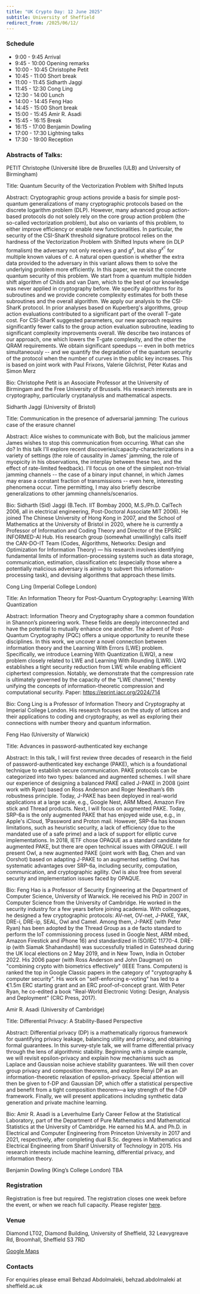 ```yaml
---
title: "UK Crypto Day: 12 June 2025"
subtitle: University of Sheffield
redirect_from: /2025/06/12/
---
```


### Schedule

- 9:00 - 9:45 Arrival
- 9:45 - 10:00 Opening remarks
- 10:00 - 10:45 Christophe Petit
- 10:45 - 11:00 Short break
- 11:00 - 11:45 Sidharth Jaggi
- 11:45 - 12:30 Cong Ling
- 12:30 - 14:00 Lunch
- 14:00 - 14:45 Feng Hao
- 14:45 - 15:00 Short break
- 15:00 - 15:45 Amir R. Asadi
- 15:45 - 16:15 Break
- 16:15 - 17:00 Benjamin Dowling
- 17:00 - 17:30 Lightning talks
- 17:30 - 19:00 Reception

### Abstracts of Talks:

PETIT Christophe (Université libre de Bruxelles (ULB) and University of Birmingham)

Title:
 Quantum Security of the Vectorization Problem with Shifted Inputs
 
Abstract:
Cryptographic group actions provide a basis for simple post-quantum generalizations of many cryptographic protocols based on the discrete logarithm problem (DLP). However, many advanced group action-based protocols do not solely rely on the core group action problem (the so-called vectorization problem), but also on variants of this problem, to either improve efficiency or enable new functionalities. In particular, the security of the CSI-SharK threshold signature protocol relies on the hardness of the Vectorization Problem with Shifted Inputs where (in DLP formalism) the adversary not only receives $g$ and $g^x$, but also $g^{x^c}$ for multiple known values of $c$. A natural open question is whether the extra data provided to the adversary in this variant allows them to solve the underlying problem more efficiently.
In this paper, we revisit the concrete quantum security of this problem. We start from a quantum multiple hidden shift algorithm of  Childs and van Dam, which to the best of our knowledge was never applied in cryptography before. We specify algorithms for its subroutines and we provide concrete complexity estimates for both these subroutines and the overall algorithm.
We apply our analysis to the CSI-SharK protocol. In prior analyses based on Kuperberg's algorithms, group action evaluations contributed to a significant part of the overall T-gate cost. For CSI-SharK suggested parameters, our new approach requires significantly fewer calls to the group action evaluation subroutine, leading to  significant complexity improvements overall. We describe two instances of our approach, one which lowers the T-gate complexity, and the other the QRAM requirements. We obtain significant speedups -- even in both metrics simultaneously -- and we quantify the degradation of the quantum security of the protocol when the number of curves in the public key increases.  This is based on joint work with Paul Frixons, Valerie Gilchrist, Péter Kutas and Simon Merz

Bio:
Christophe Petit is an Associate Professor at the University of Birmingam and the Free University of Brussels. His research interests are in cryptography, particularly cryptanalysis and mathematical aspects.


Sidharth Jaggi (University of Bristol)

Title:
 Communication in the presence of adversarial jamming: The curious case of the erasure channel
 
Abstract: 
Alice wishes to communicate with Bob, but the malicious jammer James wishes to stop this communication from occurring. What can she do? In this talk I'll explore recent discoveries/capacity-characterizations in a variety of settings (the role of causality in James' jamming, the role of myopicity in his observations, the interplay between these two, and the effect of rate-limited feedback). I'll focus on one of the simplest non-trivial jamming channels -- the case of a binary input channel, in which James may erase a constant fraction of transmissions -- even here, interesting phenomena occur. Time permitting, I may also briefly describe generalizations to other jamming channels/scenarios.

Bio: 
Sidharth (Sid) Jaggi (B.Tech. IIT Bombay 2000, M.S./Ph.D. CalTech 2006, all in electrical engineering, Post-Doctoral Associate MIT 2006). He joined The Chinese University of Hong Kong in 2007, and the School of Mathematics at the University of Bristol in 2020, where he is currently a Professor of Information and Coding Theory and Director of the EPSRC INFORMED-AI Hub. His research group (somewhat unwillingly) calls itself the CAN-DO-IT Team (Codes, Algorithms, Networks: Design and Optimization for Information Theory) — his research involves identifying fundamental limits of information-processing systems such as data storage, communication, estimation, classification etc (especially those where a potentially malicious adversary is aiming to subvert this information-processing task), and devising algorithms that approach these limits.


Cong Ling (Imperial College London)

Title:
 An Information Theory for Post-Quantum Cryptography: Learning With Quantization
 
Abstract: 
Information Theory and Cryptography share a common foundation in Shannon’s pioneering work. These fields are deeply interconnected and have the potential to mutually enhance one another. The advent of Post-Quantum Cryptography (PQC) offers a unique opportunity to reunite these disciplines. In this work, we uncover a novel connection between information theory and the Learning With Errors (LWE) problem. Specifically, we introduce Learning With Quantization (LWQ), a new problem closely related to LWE and Learning With Rounding (LWR). LWQ establishes a tight security reduction from LWE while enabling efficient ciphertext compression. Notably, we demonstrate that the compression rate is ultimately governed by the capacity of the “LWE channel,” thereby unifying the concepts of information-theoretic compression and computational security. Paper: https://eprint.iacr.org/2024/714
 
Bio:
Cong Ling is a Professor of Information Theory and Cryptography at Imperial College London. His research focuses on the study of lattices and their applications to coding and cryptography, as well as exploring their connections with number theory and quantum information.


Feng Hao (University of Warwick)

Title: 
Advances in password-authenticated key exchange
 
Abstract:
In this talk, I will first review three decades of research in the field of password-authenticated key exchange (PAKE), which is a foundational technique to establish secure communication. PAKE protocols can be categorized into two types: balanced and augmented schemes. I will share our experience of designing a balanced PAKE called J-PAKE in 2008 (joint work with Ryan) based on Ross Anderson and Roger Needham’s 6th robustness principle. Today, J-PAKE has been deployed in real-world applications at a large scale, e.g., Google Nest, ARM Mbed, Amazon Fire stick and Thread products. 
 Next, I will focus on augmented PAKE. Today, SRP-6a is the only augmented PAKE that has enjoyed wide use, e.g., in Apple's iCloud, 1Password and Proton mail. However, SRP-6a has known limitations, such as heuristic security, a lack of efficiency (due to the mandated use of a safe prime) and a lack of support for elliptic curve implementations. In 2018, IETF chose OPAQUE as a standard candidate for augmented PAKE, but there are open technical issues with OPAQUE. I will present Owl, a new augmented PAKE (joint work with Bag, Chen and van Oorshot) based on adapting J-PAKE to an augmented setting. Owl has systematic advantages over SRP-6a, including security, computation, communication, and cryptographic agility. Owl is also free from several security and implementation issues faced by OPAQUE.

Bio:
Feng Hao is a Professor of Security Engineering at the Department of Computer Science, University of Warwick. He received his PhD in 2007 in Computer Science from the University of Cambridge. He worked in the security industry for a few years before joining academia. With colleagues, he designed a few cryptographic protocols: AV-net, OV-net, J-PAKE, YAK, DRE-i, DRE-ip, SEAL, Owl and Camel. Among them, J-PAKE (with Peter Ryan) has been adopted by the Thread Group as a de facto standard to perform the IoT commissioning process (used in Google Nest, ARM mbed, Amazon Firestick and iPhone 16) and standardized in ISO/IEC 11770-4. DRE-ip (with Siamak Shahandashti) was successfully trialled in Gateshead during the UK local elections on 2 May 2019, and in New Town, India in October 2022. His 2006 paper (with Ross Anderson and John Daugman) on "combining crypto with biometrics effectively" (IEEE Trans. Computers) is ranked the top in Google Classic papers in the category of "cryptography & computer security". His work on "self-enforcing e-voting" has led to a €1.5m ERC starting grant and an ERC proof-of-concept grant. With Peter Ryan, he co-edited a book "Real-World Electronic Voting: Design, Analysis and Deployment" (CRC Press, 2017).


Amir R. Asadi (University of Cambridge)

Title: 
Differential Privacy: A Stability-Based Perspective

Abstract: 
Differential privacy (DP) is a mathematically rigorous framework for quantifying privacy leakage, balancing utility and privacy, and obtaining formal guarantees. In this survey‐style talk, we will frame differential privacy through the lens of algorithmic stability. Beginning with a simple example, we will revisit epsilon-privacy and explain how mechanisms such as Laplace and Gaussian noise achieve stability guarantees. We will then cover group privacy and composition theorems, and explore Renyi DP as an information-theoretic relaxation of epsilon-privacy. Special attention will then be given to f-DP and Gaussian DP, which offer a statistical perspective and benefit from a tight composition theorem—a key strength of the f-DP framework. Finally, we will present applications including synthetic data generation and private machine learning.

Bio:
Amir R. Asadi is a Leverhulme Early Career Fellow at the Statistical Laboratory, part of the Department of Pure Mathematics and Mathematical Statistics at the University of Cambridge. He earned his M.A. and Ph.D. in Electrical and Computer Engineering from Princeton University in 2017 and 2021, respectively, after completing dual B.Sc. degrees in Mathematics and Electrical Engineering from Sharif University of Technology in 2015. His research interests include machine learning, differential privacy, and information theory.


Benjamin Dowling (King’s College London) 
TBA



### Registration

Registration is free but required.
The registration closes one week before the event, or when we reach full capacity.
Please register [here](https://docs.google.com/forms/d/1nRrtpRTSfVGOVjAnW3ETP0ESgmhcEmeHIHfpyoFQOpA/viewform?edit_requested=true).

### Venue

Diamond LT02,
Diamond  Building,
University of Sheffield,
32 Leavygreave Rd, Broomhall, 
Sheffield S3 7RD


[Google Maps](https://www.google.com/maps/place/The+Diamond/@53.3817443,-1.4819343,17z/data=!3m1!4b1!4m6!3m5!1s0x48797881e28b3e81:0x611c9522ca2169ed!8m2!3d53.3817443!4d-1.4819343!16s%2Fg%2F1yglpf1x8?entry=ttu&g_ep=EgoyMDI1MDUwNy4wIKXMDSoJLDEwMjExNDUzSAFQAw%3D%3D)

### Contacts

For enquiries please email Behzad Abdolmaleki,  behzad.abdolmaleki at sheffield.ac.uk
